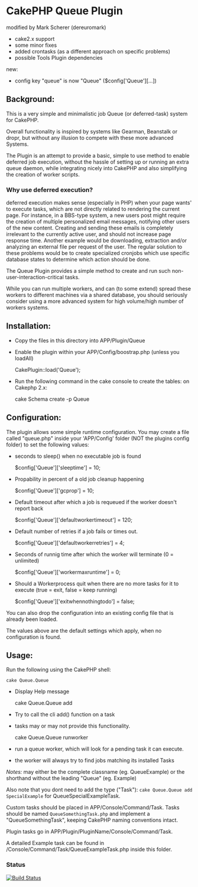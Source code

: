 # CakePHP Queue Plugin

modified by Mark Scherer (dereuromark)
- cake2.x support
- some minor fixes
- added crontasks (as a different approach on specific problems)
- possible Tools Plugin dependencies

new:
- config key "queue" is now "Queue" ($config['Queue'][...])


## Background:

This is a very simple and minimalistic job Queue (or deferred-task) system for CakePHP.

Overall functionality is inspired by systems like Gearman, Beanstalk or dropr, but without
any illusion to compete with these more advanced Systems.

The Plugin is an attempt to provide a basic, simple to use method to enable deferred job execution,
without the hassle of setting up or running an extra queue daemon, while integrating nicely into
CakePHP and also simplifying the creation of worker scripts.

### Why use deferred execution?

deferred execution makes sense (especially in PHP) when your page wants' to execute tasks, which are not directly related to rendering the current page.
For instance, in a BBS-type system, a new users post might require the creation of multiple personalized email messages,
notifying other users of the new content.
Creating and sending these emails is completely irrelevant to the currently active user, and should not increase page response time.
Another example would be downloading, extraction and/or analyzing an external file per request of the user.
The regular solution to these problems would be to create specialized cronjobs which use specific database states to determine which action should be done.

The Queue Plugin provides a simple method to create and run such non-user-interaction-critical tasks.

While you can run multiple workers, and can (to some extend) spread these workers to different machines via a shared database,
you should seriously consider using a more advanced system for high volume/high number of workers systems.


## Installation:

* Copy the files in this directory into APP/Plugin/Queue
* Enable the plugin within your APP/Config/boostrap.php (unless you loadAll)

	CakePlugin::load('Queue');

* Run the following command in the cake console to create the tables:
on Cakephp 2.x:

	cake Schema create -p Queue


## Configuration:

The plugin allows some simple runtime configuration.
You may create a file called "queue.php" inside your 'APP/Config' folder (NOT the plugins config folder) to set the following values:

- seconds to sleep() when no executable job is found

	$config['Queue']['sleeptime'] = 10;

- Propability in percent of a old job cleanup happening

	$config['Queue']['gcprop'] = 10;

- Default timeout after which a job is requeued if the worker doesn't report back

	$config['Queue']['defaultworkertimeout'] = 120;

- Default number of retries if a job fails or times out.

	$config['Queue']['defaultworkerretries'] = 4;

- Seconds of runnig time after which the worker will terminate (0 = unlimited)

	$config['Queue']['workermaxruntime'] = 0;

- Should a Workerprocess quit when there are no more tasks for it to execute (true = exit, false = keep running)

	$config['Queue']['exitwhennothingtodo'] = false;

You can also drop the configuration into an existing config file that is already been loaded.

The values above are the default settings which apply, when no configuration is found.


## Usage:

Run the following using the CakePHP shell:

	cake Queue.Queue

* Display Help message


	cake Queue.Queue add <TaskName>

* Try to call the cli add() function on a task
* tasks may or may not provide this functionality.

	cake Queue.Queue runworker

* run a queue worker, which will look for a pending task it can execute.
* the worker will always try to find jobs matching its installed Tasks

*Notes:*
	_<TaskName>_ may either be the complete classname (eg. QueueExample) or the shorthand without the leading "Queue" (eg. Example)

Also note that you dont need to add the type ("Task"): `cake Queue.Queue add SpecialExample` for QueueSpecialExampleTask.

Custom tasks should be placed in APP/Console/Command/Task.
Tasks should be named `QueueSomethingTask.php` and implement a "QueueSomethingTask", keeping CakePHP naming conventions intact.

Plugin tasks go in APP/Plugin/PluginName/Console/Command/Task.

A detailed Example task can be found in /Console/Command/Task/QueueExampleTask.php inside this folder.


### Status
[![Build Status](https://api.travis-ci.org/dereuromark/cakephp-queue.png)](https://travis-ci.org/dereuromark/cakephp-queue)
